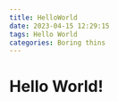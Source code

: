 ```yaml
---
title: HelloWorld
date: 2023-04-15 12:29:15
tags: Hello World
categories: Boring thins
---
```

# Hello World!
